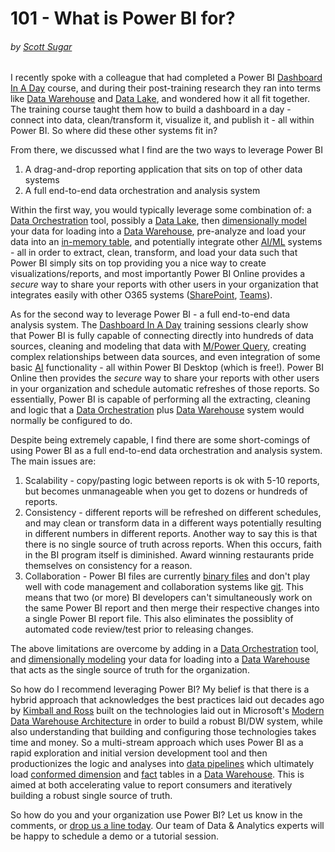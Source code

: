 # 101 - What is Power BI for?
###### by [Scott Sugar](https://linkedin.com/in/scottsugar)

I recently spoke with a colleague that had completed a Power BI [Dashboard In A Day](https://powerbi.microsoft.com/en-us/diad/) course, and during their post-training research they ran into terms like [Data Warehouse](https://azure.microsoft.com/en-us/services/synapse-analytics/) and [Data Lake](https://azure.microsoft.com/en-us/solutions/data-lake/), and wondered how it all fit together.  The training course taught them how to build a dashboard in a day - connect into data, clean/transform it, visualize it, and publish it - all within Power BI.  So where did these other systems fit in?

From there, we discussed what I find are the two ways to leverage Power BI
1. A drag-and-drop reporting application that sits on top of other data systems
2. A full end-to-end data orchestration and analysis system

Within the first way, you would typically leverage some combination of: a [Data Orchestration](https://docs.microsoft.com/en-us/azure/data-factory/introduction) tool, possibly a [Data Lake](https://azure.microsoft.com/en-us/solutions/data-lake/), then [dimensionally model](https://www.kimballgroup.com/data-warehouse-business-intelligence-resources/kimball-techniques/dimensional-modeling-techniques/four-4-step-design-process/) your data for loading into a [Data Warehouse](https://azure.microsoft.com/en-us/services/synapse-analytics/), pre-analyze and load your data into an [in-memory table](https://azure.microsoft.com/en-us/services/analysis-services/), and potentially integrate other [AI/ML](https://azure.microsoft.com/en-us/overview/ai-platform/) systems - all in order to extract, clean, transform, and load your data such that Power BI simply sits on top providing you a nice way to create visualizations/reports, and most importantly Power BI Online provides a *secure* way to share your reports with other users in your organization that integrates easily with other O365 systems ([SharePoint](https://powerbi.microsoft.com/en-us/blog/integrate-power-bi-reports-in-sharepoint-online/), [Teams](https://guyinacube.com/2020/03/03/integrate-power-bi-reports-in-microsoft-teams/)).  

As for the second way to leverage Power BI - a full end-to-end data analysis system. The [Dashboard In A Day](https://powerbi.microsoft.com/en-us/diad/) training sessions clearly show that Power BI is fully capable of connecting directly into hundreds of data sources, cleaning and modeling that data with [M/Power Query](https://docs.microsoft.com/en-us/power-query/power-query-what-is-power-query), creating complex relationships between data sources, and even integration of some basic [AI](https://powerbi.microsoft.com/en-us/blog/power-bi-announces-new-ai-capabilities/) functionality - all within Power BI Desktop (which is free!).  Power BI Online then provides the *secure* way to share your reports with other users in your organization and schedule automatic refreshes of those reports.  So essentially, Power BI is capable of performing all the extracting, cleaning and logic that a [Data Orchestration](https://docs.microsoft.com/en-us/azure/data-factory/introduction) plus [Data Warehouse](https://azure.microsoft.com/en-us/services/synapse-analytics/) system would normally be configured to do.

Despite being extremely capable, I find there are some short-comings of using Power BI as a full end-to-end data orchestration and analysis system.  The main issues are:
1. Scalability - copy/pasting logic between reports is ok with 5-10 reports, but becomes unmanageable when you get to dozens or hundreds of reports.
2. Consistency - different reports will be refreshed on different schedules, and may clean or transform data in a different ways potentially resulting in different numbers in different reports.  Another way to say this is that there is no single source of truth across reports.  When this occurs, faith in the BI program itself is diminished.  Award winning restaurants pride themselves on consistency for a reason.
3. Collaboration - Power BI files are currently [binary files](https://ideas.powerbi.com/forums/265200-power-bi-ideas/suggestions/36978934-built-in-git-support-in-powerbi-desktop) and don't play well with code management and collaboration systems like [git](https://git-scm.com/).  This means that two (or more) BI developers can't simultaneously work on the same Power BI report and then merge their respective changes into a single Power BI report file.  This also eliminates the possiblity of automated code review/test prior to releasing changes.

The above limitations are overcome by adding in a [Data Orchestration](https://docs.microsoft.com/en-us/azure/data-factory/introduction) tool, and [dimensionally modeling](https://www.kimballgroup.com/data-warehouse-business-intelligence-resources/kimball-techniques/dimensional-modeling-techniques/four-4-step-design-process/) your data for loading into a [Data Warehouse](https://azure.microsoft.com/en-us/services/synapse-analytics/) that acts as the single source of truth for the organization.

So how do I recommend leveraging Power BI?  My belief is that there is a hybrid approach that acknowledges the best practices laid out decades ago by [Kimball and Ross](https://www.kimballgroup.com/data-warehouse-business-intelligence-resources/books/data-warehouse-dw-toolkit/) built on the technologies laid out in Microsoft's [Modern Data Warehouse Architecture](https://azure.microsoft.com/en-in/solutions/architecture/modern-data-warehouse/) in order to build a robust BI/DW system, while also understanding that building and configuring those technologies takes time and money.  So a multi-stream approach which uses Power BI as a rapid exploration and initial version development tool and then productionizes the logic and analyses into [data pipelines](https://docs.microsoft.com/en-us/azure/data-factory/concepts-pipelines-activities) which ultimately load [conformed dimension](https://www.kimballgroup.com/2011/06/design-tip-135-conformed-dimensions-as-the-foundation-for-agile-data-warehousing/) and [fact](https://www.kimballgroup.com/2008/11/fact-tables/) tables in a [Data Warehouse](https://azure.microsoft.com/en-us/services/synapse-analytics/).  This is aimed at both accelerating value to report consumers and iteratively building a robust single source of truth.

So how do you and your organization use Power BI?  Let us know in the comments, or [drop us a line today](mailto:cloud@proserveit.com?Subject=I%20Want%20To%20Learn%20More%20About%20Power%20BI%20Solutions). Our team of Data & Analytics experts will be happy to schedule a demo or a tutorial session.